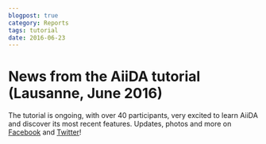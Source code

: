 ```yaml
---
blogpost: true
category: Reports
tags: tutorial
date: 2016-06-23
---
```


# News from the AiiDA tutorial (Lausanne, June 2016)

The tutorial is ongoing, with over 40 participants, very excited to learn AiiDA and discover its most recent features. Updates, photos and more on [Facebook](https://www.facebook.com/aiidateam/) and [Twitter](https://twitter.com/aiidateam)!
